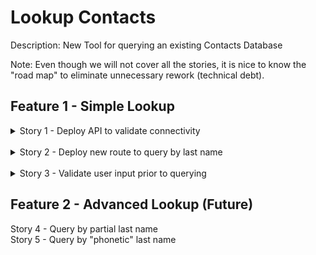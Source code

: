 #  Lookup Contacts

Description:  New Tool for querying an existing Contacts Database

Note: Even though we will not cover all the stories, it is nice to know the "road map" to eliminate unnecessary rework (technical debt).

## Feature 1 - Simple Lookup


<details>
<summary>Story 1 - Deploy API to validate connectivity</summary>
<b><br>AC:</b>
<br/> 
<li>New route: GET / returns 200</li>
<li>Returns <code>{ contactCount: contact-count-matching-db }</code></li>
<br/>
<b>Value:</b>

This has no "user facing value". This early release is a best practice to catch problems "early" like botched passwords, firewall issues, etc.
</details> 
<br/>
<details>
<summary>Story 2 - Deploy new route to query by last name</summary>
<b><br>AC:</b>
<br/> 
<li>New route: GET /contacts?last_name={last-name} returns 200</li>
<li>Returns <code>[{ id, first_name, last_name, email ]]</code></li>
<br/>
<b>Value:</b>
<br>
Releasing at this point has user facing value.  If the schedule was tight and there was a political/finiancial downside to not getting this out, it help to "ship" this.
</details>
<br>
<details>
<summary>Story 3 - Validate user input prior to querying</summary>
<b><br>AC:</b>
<br/> 
<li>New route: GET /contacts?last_name={invalid-input} returns 400</li>
<li>input is too short (less than 3)</li>
<li>input is malformed (characters like *, !)</li>
<li>input to short (less than 3)</li>
<br/>
<b>Value:</b>
We can not depend on a Front End UI doing this for us.  The UI does such for user experience and nefarious uses will bypass the UI.
</details>

## Feature 2 - Advanced Lookup (Future)
Story 4 - Query by partial last name
<br>
Story 5 - Query by "phonetic" last name

